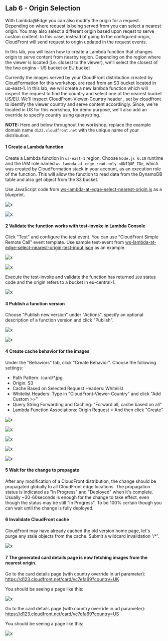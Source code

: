 ## Lab 6 - Origin Selection

With Lambda@Edge you can also modify the origin for a request. Depending on where request is being served from you can select a nearest origin. You may also select a different origin based upon reqest to serve custom content. In this case, instead of going to the configured origin, CloudFront will send request to origin updated in the request events.

In this lab, you will learn how to create a Lambda function that changes origin to serve content from nearby region. Depending on the region where the viewer is located (i.e. closest to the viewer), we'll select the closest of the two origins - US bucket or EU bucket

Currently the images served by your CloudFront distribution created by CloudFormation for this workshop, are read from an S3 bucket located in us-east-1.
In this lab, we will create a new lambda function which will inspect the request to find the country and select one of the nearest bucket US/EU. We'll inspect CloudFront-Viewer-Country header , set by cloudfront to identify the viewer country and serve content accordingly. Since, we're located in US for this workshop, for demo purpose, we'll also add an override to specify country using querystring.

**NOTE:** Here and below throughout the workshop, replace the example domain name `d123.cloudfront.net` with the unique name of your distribution.

#### 1 Create a Lambda function

Create a Lambda function in `us-east-1` region. Choose `Node.js 6.10` runtime and the IAM role named `ws-lambda-at-edge-read-only-<UNIQUE_ID>`, which was created by CloudFormation stack in your account, as an execution role of the function. This will allow the function to read data from the DynamoDB table and also get object from the S3 bucket.

Use JavaScript code from [ws-lambda-at-edge-select-nearest-origin.js](./ws-lambda-at-edge-select-nearest-origin.js) as a blueprint.

![x](./img/pic-1-create-function-select-nearest-origin.png)

![x](./img/pic-1-create-function-select-nearest-origin2.png)

#### 2 Validate the function works with test-invoke in Lambda Console

Click "Test" and configure the test event. You can use "CloudFront Simple Remote Call" event template. Use sample test-event from [ws-lambda-at-edge-select-nearest-origin-test-input.json](./ws-lambda-at-edge-select-nearest-origin-test-input.json) as an example.

![x](./img/pic-2-configure-test-event.png)

![x](./img/pic-2-configure-test-event2.png)

Execute the test-invoke and validate the function has returned `200` status code and the origin refers to a bucket in eu-central-1.

![x](./img/pic-3-test-invoke-select-nearest-origin.png)

#### 3 Publish a function version

Choose "Publish new version" under "Actions", specify an optional description of a function version and click "Publish".

![x](./img/pic-4-publish-function-version.png)

![x](./img/pic-4-publish-function-version2.png)


#### 4 Create cache behavior for the images 

Under the "Behaviors" tab, click "Create Behavior". Choose the following settings:
* Path Pattern: /card/*.jpg
* Origin: S3
* Cache Based on Selected Request Headers: Whitelist
* Whitelist Headers: Type in "CloudFront-Viewer-Country" and click "Add Custom >>"
* Query String Forwarding and Caching: "Forward all, cache based on all"
* Lambda Function Associations: Origin Request = <lambda version ARN from the previous step>
And then click "Create"

![x](./img/pic-6-create-new-cachebehavior.png)

![x](./img/pic-6-create-new-cachebehavior2.png)

![x](./img/pic-6-create-new-cachebehavior3.png)

![x](./img/pic-6-create-new-cachebehavior4.png)

![x](./img/pic-6-create-new-cachebehavior5.png)

#### 5 Wait for the change to propagate

After any modification of a CloudFront distribution, the change should be propagated globally to all CloudFront edge locations. The propagation status is indicated as "In Progress" and "Deployed" when it's complete. Usually ~30-60seconds is enough for the change to take effect, even though the status may be still "In Progress". To be 100% certain though you can wait until the change is fully deployed.

#### 6 Invalidate CloudFront cache

CloudFront may have already cached the old version home page, let's purge any stale objects from the cache. Submit a wildcard invalidation '/*'.

![x](./img/pic-7-invalidate.png)

#### 7 The generated card details page is now fetching images from the nearest origin.

Go to the card details page (with country override in url parameter):  
https://d123.cloudfront.net/card/vc7efa69?country=UK  

You should be seeing a page like this:

![x](./img/pic-8-load-from-eu.png)

Go to the card details page (with country override in url parameter):  
https://d123.cloudfront.net/card/vc7efa69?country=US  

You should be seeing a page like this:

![x](./img/pic-9-load-from-us.png)

